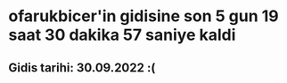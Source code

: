 # ofarukbicer'in gidisine son 5 gun 19 saat 30 dakika 57 saniye kaldi

## Gidis tarihi: 30.09.2022 :(